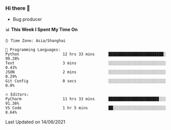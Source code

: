 ### Hi there 👋
* Bug producer
<!--START_SECTION:waka-->
📊 **This Week I Spent My Time On** 

```text
⌚︎ Time Zone: Asia/Shanghai

💬 Programming Languages: 
Python                   12 hrs 33 mins      ████████████████████████░   99.28% 
Text                     3 mins              ░░░░░░░░░░░░░░░░░░░░░░░░░   0.43% 
JSON                     2 mins              ░░░░░░░░░░░░░░░░░░░░░░░░░   0.29% 
Git Config               0 secs              ░░░░░░░░░░░░░░░░░░░░░░░░░   0.0%

🔥 Editors: 
PyCharm                  11 hrs 33 mins      ██████████████████████░░░   91.36% 
VS Code                  1 hr 5 mins         ██░░░░░░░░░░░░░░░░░░░░░░░   8.64%

```


 Last Updated on 14/06/2021
<!--END_SECTION:waka-->
